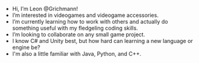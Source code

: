 - Hi, I’m Leon @Grichmann!
- I’m interested in videogames and videogame accessories.
- I’m currently learning how to work with others and actually do something useful with my fledgeling coding skills.
- I’m looking to collaborate on any small game project.
- I know C# and Unity best, but how hard can learning a new language or engine be?
- I'm also a little familiar with Java, Python, and C++.
